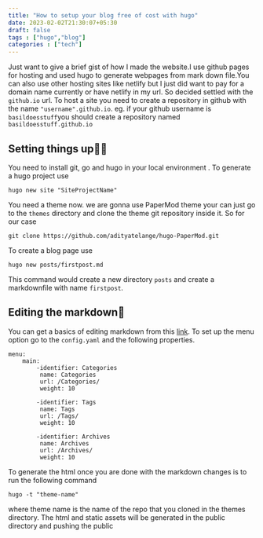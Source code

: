 ```yaml
---
title: "How to setup your blog free of cost with hugo"
date: 2023-02-02T21:30:07+05:30
draft: false
tags : ["hugo","blog"]
categories : ["tech"]
---
```

Just want to give a brief gist of how I made the website.I use github pages for hosting and used hugo to generate webpages from mark down file.You can also use other hosting sites like netlify but I just did want to pay for a domain name currently or have netlify in my url. So decided settled with the `github.io` url. To host a site you need to create a repository in github with the name `"username".github.io`. eg. if your github username is `basildoesstuff`you should create a repository named `basildoesstuff.github.io` 

## Setting things up🧑‍💻

You need to install git, go and hugo in your local environment .
To generate a hugo project use
```
hugo new site "SiteProjectName"
```
You need a theme now. we are gonna use PaperMod theme your can just go to the `themes`  directory and clone the theme git repository inside it. So for our case 
```
git clone https://github.com/adityatelange/hugo-PaperMod.git
```

To create a blog page use
```
hugo new posts/firstpost.md
```
This command would create a new directory `posts` and create a markdownfile with name `firstpost`. 

## Editing the markdown📝


You can get a basics of editing markdown from this [link](https://docs.github.com/en/get-started/writing-on-github/getting-started-with-writing-and-formatting-on-github/basic-writing-and-formatting-syntax). To set up the menu option go to the `config.yaml` and the following properties.
```
menu:
    main:
        -identifier: Categories
         name: Categories
         url: /Categories/
         weight: 10
        
        -identifier: Tags
         name: Tags
         url: /Tags/
         weight: 10

        -identifier: Archives
         name: Archives
         url: /Archives/
         weight: 10
```
To generate the html once you are done with the markdown changes is to run the following command
```
hugo -t "theme-name"
```
where theme name is the name of the repo that you cloned in the themes directory.
The html and static assets will be generated in the public directory and pushing the public